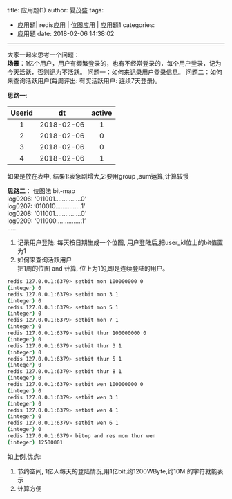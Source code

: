 title: 应用题(1)
author: 夏茂盛
tags:
  - 应用题| redis应用 | 位图应用 | 应用题1
categories:
  - 应用题
date: 2018-02-06 14:38:02
---
大家一起来思考一个问题：  
**场景**：1亿个用户，用户有频繁登录的，也有不经常登录的，每个用户登录，记为今天活跃，否则记为不活跃。
问题一：如何来记录用户登录信息。
问题二：如何来查询活跃用户(每周评出: 有奖活跃用户: 连续7天登录)。

**思路一**:  

|Userid|dt |active|
|:----:|:----:|:----:|
|1|2018-02-06|1|
|2|2018-02-06|0|
|3|2018-02-06|0|
|4|2018-02-06|1|

如果是放在表中, 结果1:表急剧增大,2:要用group ,sum运算,计算较慢

**思路二**：
位图法 bit-map  
log0206:    ‘011001...............0’  
log0207:    ‘010010...............1’  
log0208:    ‘011001...............0’  
log0209:    ‘011000...............1’  
......  
1. 记录用户登陆:
每天按日期生成一个位图, 用户登陆后,把user_id位上的bit值置为1
2. 如何来查询活跃用户  
把1周的位图  and 计算, 位上为1的,即是连续登陆的用户。
~~~ bash
redis 127.0.0.1:6379> setbit mon 100000000 0
(integer) 0
redis 127.0.0.1:6379> setbit mon 3 1
(integer) 0
redis 127.0.0.1:6379> setbit mon 5 1
(integer) 0
redis 127.0.0.1:6379> setbit mon 7 1
(integer) 0
redis 127.0.0.1:6379> setbit thur 100000000 0
(integer) 0
redis 127.0.0.1:6379> setbit thur 3 1
(integer) 0
redis 127.0.0.1:6379> setbit thur 5 1
(integer) 0
redis 127.0.0.1:6379> setbit thur 8 1
(integer) 0
redis 127.0.0.1:6379> setbit wen 100000000 0
(integer) 0
redis 127.0.0.1:6379> setbit wen 3 1
(integer) 0
redis 127.0.0.1:6379> setbit wen 4 1
(integer) 0
redis 127.0.0.1:6379> setbit wen 6 1
(integer) 0
redis 127.0.0.1:6379> bitop and res mon thur wen
(integer) 12500001
~~~

如上例,优点:
1. 节约空间, 1亿人每天的登陆情况,用1亿bit,约1200WByte,约10M 的字符就能表示
2. 计算方便
